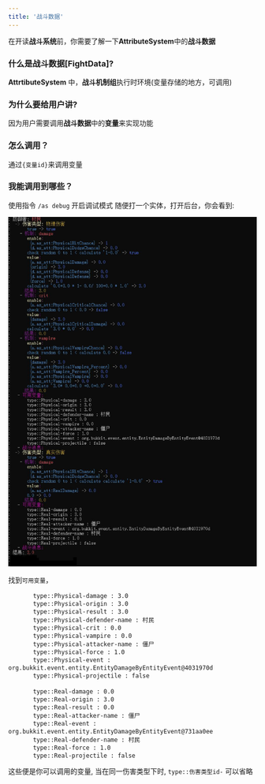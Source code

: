 ```yaml
---
title: '战斗数据'
---
```


在开读**战斗系统**前，你需要了解一下**AttributeSystem**中的**战斗数据**

### 什么是战斗数据[FightData]?

**AttrtibuteSystem** 中，**战斗机制组**执行时环境(变量存储的地方，可调用)

### 为什么要给用户讲?

因为用户需要调用**战斗数据**中的**变量**来实现功能

### 怎么调用？

通过`{变量id}`来调用变量

### 我能调用到哪些？

使用指令 `/as debug` 开启调试模式
随便打一个实体，打开后台，你会看到:

![debug](images/debug.jpg)

找到`可用变量`，

```
       type::Physical-damage : 3.0
       type::Physical-origin : 3.0
       type::Physical-result : 3.0
       type::Physical-defender-name : 村民
       type::Physical-crit : 0.0
       type::Physical-vampire : 0.0
       type::Physical-attacker-name : 僵尸
       type::Physical-force : 1.0
       type::Physical-event : org.bukkit.event.entity.EntityDamageByEntityEvent@4031970d
       type::Physical-projectile : false

       type::Real-damage : 0.0
       type::Real-origin : 3.0
       type::Real-result : 0.0
       type::Real-attacker-name : 僵尸
       type::Real-event : org.bukkit.event.entity.EntityDamageByEntityEvent@731aa0ee
       type::Real-defender-name : 村民
       type::Real-force : 1.0
       type::Real-projectile : false
```

这些便是你可以调用的变量, 当在同一伤害类型下时, `type::伤害类型id-` 可以省略
